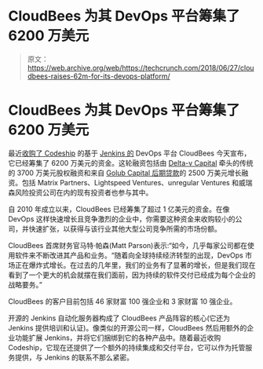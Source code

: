 # CloudBees 为其 DevOps 平台筹集了 6200 万美元

> 原文：<https://web.archive.org/web/https://techcrunch.com/2018/06/27/cloudbees-raises-62m-for-its-devops-platform/>

# CloudBees 为其 DevOps 平台筹集了 6200 万美元

最近[收购了 Codeship](https://web.archive.org/web/20230306005432/https://techcrunch.com/2018/02/06/cloudbees-acquires-codeship-as-devops-consolidates/) 的基于 [Jenkins 的](https://web.archive.org/web/20230306005432/https://www.cloudbees.com/jenkins/jenkins-cloudbees) DevOps 平台 CloudBees 今天宣布，它已经筹集了 6200 万美元的资金。这轮融资包括由 [Delta-v Capital](https://web.archive.org/web/20230306005432/https://www.deltavcapital.com/) 牵头的传统的 3700 万美元股权融资和来自 [Golub Capital 后期贷款](https://web.archive.org/web/20230306005432/https://golubcapital.com/late-stage-lending/)的 2500 万美元增长融资。包括 Matrix Partners、Lightspeed Ventures、unregular Ventures 和威瑞森风险投资公司在内的现有投资者也参与其中。

自 2010 年成立以来，CloudBees 已经筹集了超过 1 亿美元的资金。在像 DevOps 这样快速增长且竞争激烈的企业中，你需要这种资金来收购较小的公司，并快速扩张，以获得与该行业其他大型公司竞争所需的市场份额。

CloudBees 首席财务官马特·帕森(Matt Parson)表示:“如今，几乎每家公司都在使用软件来不断改进其产品和业务。“随着向全球持续经济转型的出现，DevOps 市场正在爆炸式增长。在过去的几年里，我们的业务有了显著的增长，但是我们现在看到了一个更大的机会就摆在我们面前，因为持续的软件交付已经成为每个企业的战略要务。”

CloudBees 的客户目前包括 46 家财富 100 强企业和 3 家财富 10 强企业。

开源的 Jenkins 自动化服务器构成了 CloudBees 产品阵容的核心(它还为 Jenkins 提供培训和认证)。像类似的开源公司一样，CloudBees 然后用额外的企业功能扩展 Jenkins，并将它们捆绑到它的各种产品中。随着最近收购 Codeship，它现在还提供了一个额外的持续集成和交付平台，它可以作为托管服务提供，与 Jenkins 的联系不那么紧密。